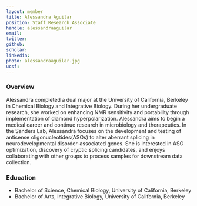 ```yaml
---
layout: member
title: Alessandra Aguilar
position: Staff Research Associate
handle: alessandraaguilar
email: 
twitter:
github:
scholar: 
linkedin: 
photo: alessandraaguilar.jpg
ucsf: 
---
```


### Overview
Alessandra completed a dual major at the University of California, Berkeley in Chemical Biology and Integrative Biology. During her undergraduate research, she worked on enhancing NMR sensitivity and portability through implementation of diamond hyperpolarization. Alessandra aims to begin a medical career and continue research in microbiology and therapeutics. In the Sanders Lab, Alessandra focuses on the development and testing of antisense oligonucleotides(ASOs) to alter aberrant splicing in neurodevelopmental disorder-associated genes. She is interested in ASO optimization, discovery of cryptic splicing candidates, and enjoys collaborating with other groups to process samples for downstream data collection.

### Education
- Bachelor of Science, Chemical Biology, University of California, Berkeley
- Bachelor of Arts, Integrative Biology, University of California, Berkeley
